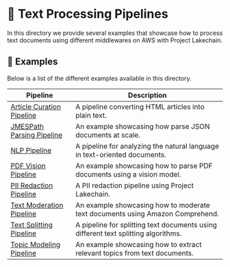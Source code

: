 # 📝 Text Processing Pipelines

In this directory we provide several examples that showcase how to process text documents using different middlewares on AWS with Project Lakechain.

## 🌟 Examples

Below is a list of the different examples available in this directory.

Pipeline | Description
--- | ---
[Article Curation Pipeline](article-curation-pipeline) | A pipeline converting HTML articles into plain text.
[JMESPath Parsing Pipeline](jmespath-parsing-pipeline) | An example showcasing how parse JSON documents at scale.
[NLP Pipeline](nlp-pipeline) | A pipeline for analyzing the natural language in text-oriented documents.
[PDF Vision Pipeline](pdf-vision-pipeline) | An example showcasing how to parse PDF documents using a vision model.
[PII Redaction Pipeline](pii-redaction-pipeline) | A PII redaction pipeline using Project Lakechain.
[Text Moderation Pipeline](text-moderation-pipeline) | An example showcasing how to moderate text documents using Amazon Comprehend.
[Text Splitting Pipeline](text-splitting-pipeline) | A pipeline for splitting text documents using different text splitting algorithms.
[Topic Modeling Pipeline](topic-modeling-pipeline) | An example showcasing how to extract relevant topics from text documents.
